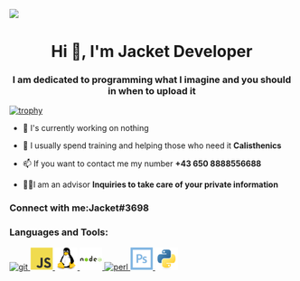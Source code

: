 ![](https://github.com/RichterOsint/RichterOsint/blob/main/Project%20X.gif) 

<h1 align="center">Hi 👋, I'm Jacket Developer</h1>

<h3 align="center">I am dedicated to programming what I imagine and you should in when to upload it</h3>

[![trophy](https://github-profile-trophy.vercel.app/?username=JacketDeveloper&theme=onedark)](https://github.com/JacketDeveloper/github-profile-trophy)

- 🔭 I's currently working on nothing []()

- 🌱 I usually spend training and helping those who need it **Calisthenics**

- 📫 If you want to contact me my number **+43 650 8888556688**

- 👨‍🎓I am an advisor **Inquiries to take care of your private information <hobby>**

<h3 align="left">Connect with me:Jacket#3698</h3>

<p align="left">

</p>

<h3 align="left">Languages and Tools:</h3>

<p align="left"> <a href="https://git-scm.com/" target="_blank" rel="noreferrer"> <img src="https://www.vectorlogo.zone/logos/git-scm/git-scm-icon.svg" alt="git" width="40" height="40"/> </a> <a href="https://developer.mozilla.org/en-US/docs/Web/JavaScript" target="_blank" rel="noreferrer"> <img src="https://raw.githubusercontent.com/devicons/devicon/master/icons/javascript/javascript-original.svg" alt="javascript" width="40" height="40"/> </a> <a href="https://www.linux.org/" target="_blank" rel="noreferrer"> <img src="https://raw.githubusercontent.com/devicons/devicon/master/icons/linux/linux-original.svg" alt="linux" width="40" height="40"/> </a> <a href="https://nodejs.org" target="_blank" rel="noreferrer"> <img src="https://raw.githubusercontent.com/devicons/devicon/master/icons/nodejs/nodejs-original-wordmark.svg" alt="nodejs" width="40" height="40"/> </a> <a href="https://www.perl.org/" target="_blank" rel="noreferrer"> <img src="https://api.iconify.design/logos-perl.svg" alt="perl" width="40" height="40"/> </a> <a href="https://www.photoshop.com/en" target="_blank" rel="noreferrer"> <img src="https://raw.githubusercontent.com/devicons/devicon/master/icons/photoshop/photoshop-line.svg" alt="photoshop" width="40" height="40"/> </a> <a href="https://www.python.org" target="_blank" rel="noreferrer"> <img src="https://raw.githubusercontent.com/devicons/devicon/master/icons/python/python-original.svg" alt="python" width="40" height="40"/> </a> </p>
